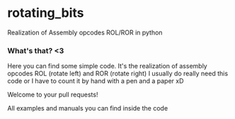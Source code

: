 # rotating_bits
Realization of Assembly opcodes ROL/ROR in python

<h3>What's that? <3</h3>
  
Here you can find some simple code. It's the realization of assembly opcodes ROL (rotate left) and ROR (rotate right)
I usually do really need this code or I have to count it by hand with a pen and a paper xD

Welcome to your pull requests!

All examples and manuals you can find inside the code
